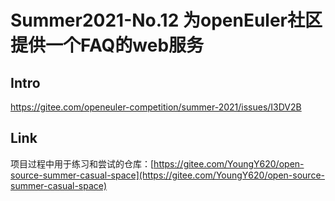 # Summer2021-No.12 为openEuler社区提供一个FAQ的web服务

## Intro

https://gitee.com/openeuler-competition/summer-2021/issues/I3DV2B

## Link

项目过程中用于练习和尝试的仓库：[https://gitee.com/YoungY620/open-source-summer-casual-space](https://gitee.com/YoungY620/open-source-summer-casual-space)